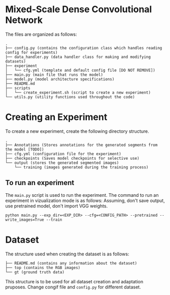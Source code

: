 # Mixed-Scale Dense Convolutional Network

The files are organized as follows:

```
.
├── config.py (contains the configuration class which handles reading config for experiments)
├── data_handler.py (data handler class for making and modifying datasets)
├── experiment
│   └── cfg.yml (template and default config file [DO NOT REMOVE])
├── main.py (main file that runs the model)
├── model.py (model architecture specifications)
├── README.md
├── scripts
│   └── create_experiment.sh (script to create a new experiment)
└── utils.py (utility functions used throughout the code)
```

# Creating an Experiment

To create a new experiment, create the following directory structure.

```
.
├── Annotations (Stores annotations for the generated segments from the model [TODO])
├── cfg.yml (configuration file for the experiment)
├── checkpoints (Saves model checkpoints for selective use)
└── output (stores the generated segmented images)
    └── training (images generated during the training process)
```

## To run an experiment

The `main.py` script is used to run the experiment.
The command to run an experiment in vizualization mode is as follows:
Assuming, don't save output, use pretrained model, don't import VGG weights.

```
python main.py --exp_dir=<EXP_DIR> --cfg=<CONFIG_PATH> --pretrained --write_images=True --train
```

# Dataset

The structure used when creating the dataset is as follows:

```.
├── README.md (contains any information about the dataset)
├── top (contains the RGB images)
└── gt (ground truth data)
```
This structure is to be used for all dataset creation and adaptation pruposes. Change congif file and `config.py` for different dataset.
